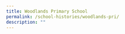 ```yaml
---
title: Woodlands Primary School
permalink: /school-histories/woodlands-pri/
description: ""
---
```


